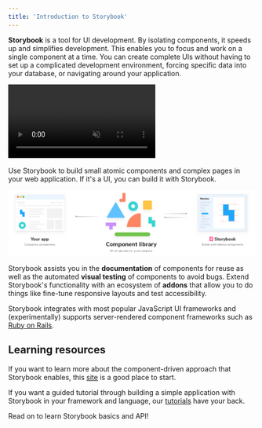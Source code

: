 ```yaml
---
title: 'Introduction to Storybook'
---
```


**Storybook** is a tool for UI development. By isolating components, it speeds up and simplifies development. This enables you to focus and work on a single component at a time. You can create complete UIs without having to set up a complicated development environment, forcing specific data into your database, or navigating around your application.

<video autoPlay muted playsInline loop>
  <source
    src="storybook-hero-video-optimized-lg.mp4"
    type="video/mp4"
  />
</video>

Use Storybook to build small atomic components and complex pages in your web application. If it's a UI, you can build it with Storybook.

![Storybook relationship](./storybook-relationship.png)

Storybook assists you in the **documentation** of components for reuse as well as the automated **visual testing** of components to avoid bugs. Extend Storybook's functionality with an ecosystem of **addons** that allow you to do things like fine-tune responsive layouts and test accessibility.

Storybook integrates with most popular JavaScript UI frameworks and (experimentally) supports server-rendered component frameworks such as [Ruby on Rails](https://rubyonrails.org/).

## Learning resources

If you want to learn more about the component-driven approach that Storybook enables, this [site](http://componentdriven.org) is a good place to start.

If you want a guided tutorial through building a simple application with Storybook in your framework and language, our [tutorials](https://storybook.js.org/tutorials/) have your back.

Read on to learn Storybook basics and API!
